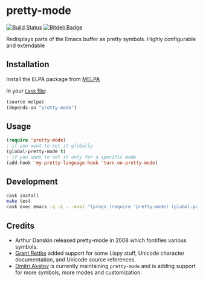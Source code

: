 # pretty-mode
[![Build Status](https://travis-ci.org/akatov/pretty-mode.png)](https://travis-ci.org/akatov/pretty-mode)
[![Bitdeli Badge](https://d2weczhvl823v0.cloudfront.net/akatov/pretty-mode/trend.png)](https://bitdeli.com/free "Bitdeli Badge")

Redisplays parts of the Emacs buffer as pretty symbols. Highly configurable and extendable

## Installation

Install the ELPA package from [MELPA](http://melpa.milkbox.net/#/pretty-mode)

In your [`Cask` file](https://github.com/cask/cask):

```lisp
(source melpa)
(depends-on "pretty-mode")
```

## Usage

```lisp
(require 'pretty-mode)
; if you want to set it globally
(global-pretty-mode t)
; if you want to set it only for a specific mode
(add-hook 'my-pretty-language-hook 'turn-on-pretty-mode)
```

## Development

```bash
cask install
make test
cask exec emacs -q -L . -eval "(progn (require 'pretty-mode) (global-pretty-mode t))"
```

## Credits

- Arthur Danskin released pretty-mode in 2008 which fontifies various symbols.
- [Grant Rettke](https://github.com/grettke) added support for some Lispy stuff,
  Unicode character documentation, and Unicode source references.
- [Dmitri Akatov](https://github.com/akatov) is currently maintaining
  `pretty-mode` and is adding support for more symbols, more modes and
  customization.
